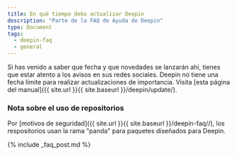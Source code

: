 ```yaml
---
title: En qué tiempo debo actualizar Deepin
description: "Parte de la FAQ de Ayuda de Deepin"
type: Document
tags:
  - deepin-faq
  - general
---
```


Si has venido a saber que fecha y que novedades se lanzarán ahí, tienes que estar atento a los avisos en sus redes sociales.
Deepin no tiene una fecha límite para realizar actualizaciones de importancia. Visita [esta página del manual]({{ site.url }}{{ site.baseurl }}/deepin/update/).

### Nota sobre el uso de repositorios
Por [motivos de seguridad]({{ site.url }}{{ site.baseurl }}/deepin-faq//), los respositorios usan la rama "panda" para paquetes diseñados para Deepin.

{% include _faq_post.md %}

